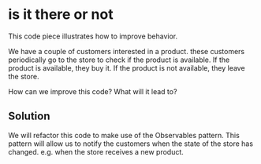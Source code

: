 # is it there or not

This code piece illustrates how to improve behavior.

We have a couple of customers interested in a product. these customers periodically go to the store to check if the
product is available. If the product is available, they buy it. If the product is not available, they leave the store.

How can we improve this code? What will it lead to?

## Solution

We will refactor this code to make use of the Observables pattern.
This pattern will allow us to notify the customers when the state of the store has changed.
e.g. when the store receives a new product.
